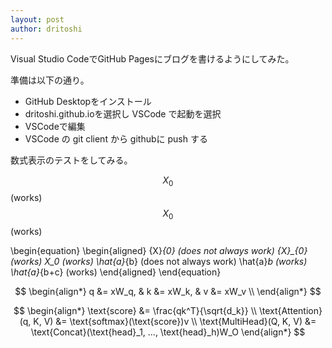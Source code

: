 ```yaml
---
layout: post
author: dritoshi
---
```


Visual Studio CodeでGitHub Pagesにブログを書けるようにしてみた。

準備は以下の通り。

* GitHub Desktopをインストール
* dritoshi.github.ioを選択し VSCode で起動を選択
* VSCodeで編集
* VSCode の git client から githubに push する

数式表示のテストをしてみる。

$$ {X}_{0} $$ (works)
$$ X_0 $$ (works)

\begin{equation}
\begin{aligned}
  {X}_{0} (does not always work)
  {X}\_{0} (works)
  X_0 (works)
  \hat{a}_{b} (does not always work)
  \hat{a}_b (works)
  \hat{a}_{b+c} (works)
\end{aligned}
\end{equation}


$$
\begin{align*}
q &= xW_q, & k &= xW_k, & v &= xW_v \\
\end{align*}
$$

$$
\begin{align*}
\text{score} &= \frac{qk^T}{\sqrt{d_k}} \\
\text{Attention}(q, K, V) &= \text{softmax}(\text{score})v \\
\text{MultiHead}(Q, K, V) &= \text{Concat}(\text{head}_1, ..., \text{head}_h)W_O
\end{align*}
$$
